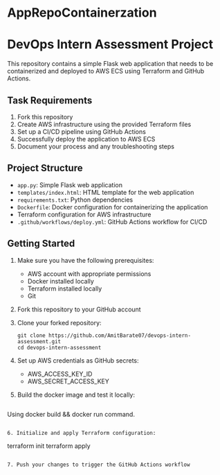 # AppRepoContainerzation
# DevOps Intern Assessment Project

This repository contains a simple Flask web application that needs to be containerized and deployed to AWS ECS using Terraform and GitHub Actions.

## Task Requirements

1. Fork this repository
2. Create AWS infrastructure using the provided Terraform files
3. Set up a CI/CD pipeline using GitHub Actions
4. Successfully deploy the application to AWS ECS
5. Document your process and any troubleshooting steps

## Project Structure

- `app.py`: Simple Flask web application
- `templates/index.html`: HTML template for the web application
- `requirements.txt`: Python dependencies
- `Dockerfile`: Docker configuration for containerizing the application
-  Terraform configuration for AWS infrastructure
- `.github/workflows/deploy.yml`: GitHub Actions workflow for CI/CD

## Getting Started

1. Make sure you have the following prerequisites:
   - AWS account with appropriate permissions
   - Docker installed locally
   - Terraform installed locally
   - Git

2. Fork this repository to your GitHub account

3. Clone your forked repository:
   ```
   git clone https://github.com/AmitBarate07/devops-intern-assessment.git
   cd devops-intern-assessment
   ```

4. Set up AWS credentials as GitHub secrets:
   - AWS_ACCESS_KEY_ID
   - AWS_SECRET_ACCESS_KEY

5. Build the docker image and test it locally:
   ```
Using docker build && docker run command.
   ```

6. Initialize and apply Terraform configuration:
   ```
   terraform init
   terraform apply
   ```

7. Push your changes to trigger the GitHub Actions workflow
